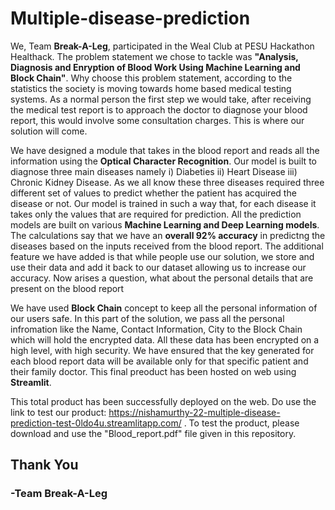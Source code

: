 # Multiple-disease-prediction
We, Team **Break-A-Leg**, participated in the Weal Club at PESU Hackathon Healthack. The problem statement we chose to tackle was **"Analysis, Diagnosis and Enryption of Blood Work Using Machine Learning and Block Chain"**. Why choose this problem statement, according to the statistics the society is moving towards home based medical testing systems. As a normal person the first step we would take, after receiving the medical test report is to approach the doctor to diagnose your blood report, this would involve some consultation charges. This is where our solution will come. 

We have designed a module that takes in the blood report and reads all the information using the **Optical Character Recognition**. Our model is built to diagnose three main diseases namely i) Diabeties ii) Heart Disease iii) Chronic Kidney Disease. As we all know these three diseases required three different set of values to predict whether the patient has acquired the disease or not. Our model is trained in such a way that, for each disease it takes only the values that are required for prediction. All the prediction models are built on various **Machine Learning and Deep Learning models**. The calculations say that we have an **overall 92% accuracy** in predictng the diseases based on the inputs received from the blood report. The additional feature we have added is that while people use our solution, we store and use their data and add it back to our dataset allowing us to increase our accuracy. Now arises a question, what about the personal details that are present on the blood report

We have used **Block Chain** concept to keep all the personal information of our users safe. In this part of the solution, we pass all the personal infromation like the Name, Contact Information, City to the Block Chain which will hold the encrypted data. All these data has been encrypted on a high level, with high security. We have ensured that the key generated for each blood report data will be available only for that specific patient and their family doctor. This final preoduct has been hosted on web using **Streamlit**.

This total product has been successfully deployed on the web. Do use the link to test our product: https://nishamurthy-22-multiple-disease-prediction-test-0ldo4u.streamlitapp.com/ . To test the product, please download and use the "Blood_report.pdf" file given in this repository.

## Thank You
### -Team Break-A-Leg
